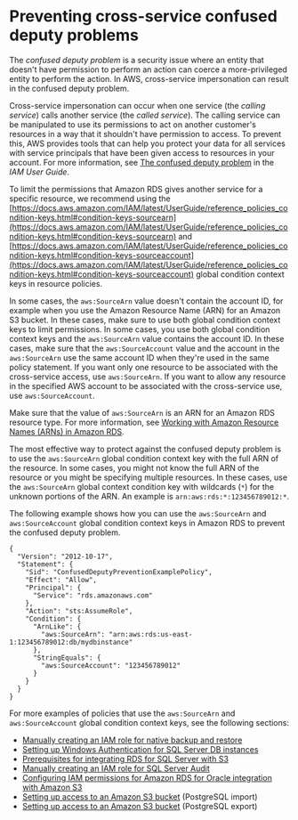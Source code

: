 # Preventing cross\-service confused deputy problems<a name="cross-service-confused-deputy-prevention"></a>

The *confused deputy problem* is a security issue where an entity that doesn't have permission to perform an action can coerce a more\-privileged entity to perform the action\. In AWS, cross\-service impersonation can result in the confused deputy problem\. 

Cross\-service impersonation can occur when one service \(the *calling service*\) calls another service \(the *called service*\)\. The calling service can be manipulated to use its permissions to act on another customer's resources in a way that it shouldn't have permission to access\. To prevent this, AWS provides tools that can help you protect your data for all services with service principals that have been given access to resources in your account\. For more information, see [The confused deputy problem](https://docs.aws.amazon.com/IAM/latest/UserGuide/confused-deputy.html) in the *IAM User Guide*\.

To limit the permissions that Amazon RDS gives another service for a specific resource, we recommend using the [https://docs.aws.amazon.com/IAM/latest/UserGuide/reference_policies_condition-keys.html#condition-keys-sourcearn](https://docs.aws.amazon.com/IAM/latest/UserGuide/reference_policies_condition-keys.html#condition-keys-sourcearn) and [https://docs.aws.amazon.com/IAM/latest/UserGuide/reference_policies_condition-keys.html#condition-keys-sourceaccount](https://docs.aws.amazon.com/IAM/latest/UserGuide/reference_policies_condition-keys.html#condition-keys-sourceaccount) global condition context keys in resource policies\. 

In some cases, the `aws:SourceArn` value doesn't contain the account ID, for example when you use the Amazon Resource Name \(ARN\) for an Amazon S3 bucket\. In these cases, make sure to use both global condition context keys to limit permissions\. In some cases, you use both global condition context keys and the `aws:SourceArn` value contains the account ID\. In these cases, make sure that the `aws:SourceAccount` value and the account in the `aws:SourceArn` use the same account ID when they're used in the same policy statement\. If you want only one resource to be associated with the cross\-service access, use `aws:SourceArn`\. If you want to allow any resource in the specified AWS account to be associated with the cross\-service use, use `aws:SourceAccount`\.

Make sure that the value of `aws:SourceArn` is an ARN for an Amazon RDS resource type\. For more information, see [Working with Amazon Resource Names \(ARNs\) in Amazon RDS](USER_Tagging.ARN.md)\.

The most effective way to protect against the confused deputy problem is to use the `aws:SourceArn` global condition context key with the full ARN of the resource\. In some cases, you might not know the full ARN of the resource or you might be specifying multiple resources\. In these cases, use the `aws:SourceArn` global context condition key with wildcards \(`*`\) for the unknown portions of the ARN\. An example is `arn:aws:rds:*:123456789012:*`\. 

The following example shows how you can use the `aws:SourceArn` and `aws:SourceAccount` global condition context keys in Amazon RDS to prevent the confused deputy problem\.

```
{
  "Version": "2012-10-17",
  "Statement": {
    "Sid": "ConfusedDeputyPreventionExamplePolicy",
    "Effect": "Allow",
    "Principal": {
      "Service": "rds.amazonaws.com"
    },
    "Action": "sts:AssumeRole",
    "Condition": {
      "ArnLike": {
        "aws:SourceArn": "arn:aws:rds:us-east-1:123456789012:db/mydbinstance"
      },
      "StringEquals": {
        "aws:SourceAccount": "123456789012"
      }
    }
  }
}
```

For more examples of policies that use the `aws:SourceArn` and `aws:SourceAccount` global condition context keys, see the following sections:
+ [Manually creating an IAM role for native backup and restore](SQLServer.Procedural.Importing.md#SQLServer.Procedural.Importing.Native.Enabling.IAM)
+ [Setting up Windows Authentication for SQL Server DB instances](USER_SQLServerWinAuth.md#USER_SQLServerWinAuth.SettingUp)
+ [Prerequisites for integrating RDS for SQL Server with S3](User.SQLServer.Options.S3-integration.md#Appendix.SQLServer.Options.S3-integration.preparing)
+ [Manually creating an IAM role for SQL Server Audit](Appendix.SQLServer.Options.Audit.md#Appendix.SQLServer.Options.Audit.IAM)
+ [Configuring IAM permissions for Amazon RDS for Oracle integration with Amazon S3](oracle-s3-integration.md#oracle-s3-integration.preparing)
+ [Setting up access to an Amazon S3 bucket](USER_PostgreSQL.S3Import.md#USER_PostgreSQL.S3Import.AccessPermission) \(PostgreSQL import\)
+ [Setting up access to an Amazon S3 bucket](postgresql-s3-export.md#postgresql-s3-export-access-bucket) \(PostgreSQL export\)
